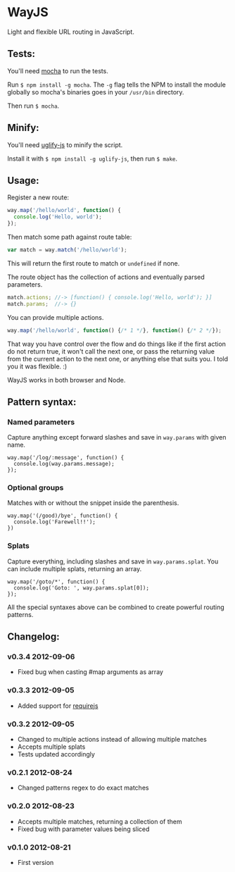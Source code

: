 # WayJS

Light and flexible URL routing in JavaScript.

## Tests:

You'll need [mocha](https://github.com/visionmedia/mocha) to run the tests.

Run `$ npm install -g mocha`. The `-g` flag tells the NPM to install the module globally so mocha's binaries goes in your `/usr/bin` directory.

Then run `$ mocha`.

## Minify:

You'll need [uglify-js](https://github.com/mishoo/UglifyJS) to minify the script.

Install it with `$ npm install -g uglify-js`, then run `$ make`.

## Usage:

Register a new route:

```javascript
way.map('/hello/world', function() {
  console.log('Hello, world');
});
```

Then match some path against route table:

```javascript
var match = way.match('/hello/world');
```

This will return the first route to match or `undefined` if none.

The route object has the collection of actions and eventually parsed parameters.

```javascript
match.actions; //-> [function() { console.log('Hello, world'); }]
match.params;  //-> {}
```

You can provide multiple actions.

```javascript
way.map('/hello/world', function() {/* 1 */}, function() {/* 2 */});
```

That way you have control over the flow and do things like if the first action do not return true, it won't call the next one, or pass the returning value from the current action to the next one, or anything else that suits you. I told you it was flexible. :)

WayJS works in both browser and Node.

## Pattern syntax:

### Named parameters

Capture anything except forward slashes and save in `way.params` with given name.

    way.map('/log/:message', function() {
      console.log(way.params.message);
    });

### Optional groups

Matches with or without the snippet inside the parenthesis.

    way.map('(/good)/bye', function() {
      console.log('Farewell!!');
    })

### Splats

Capture everything, including slashes and save in `way.params.splat`. You can include multiple splats, returning an array.

    way.map('/goto/*', function() {
      console.log('Goto: ', way.params.splat[0]);
    });

All the special syntaxes above can be combined to create powerful routing patterns.

## Changelog:

### v0.3.4 2012-09-06

- Fixed bug when casting #map arguments as array

### v0.3.3 2012-09-05

- Added support for [requirejs](http://requirejs.org/)

### v0.3.2 2012-09-05

- Changed to multiple actions instead of allowing multiple matches
- Accepts multiple splats
- Tests updated accordingly

### v0.2.1 2012-08-24

- Changed patterns regex to do exact matches

### v0.2.0 2012-08-23

- Accepts multiple matches, returning a collection of them
- Fixed bug with parameter values being sliced

### v0.1.0 2012-08-21

- First version
